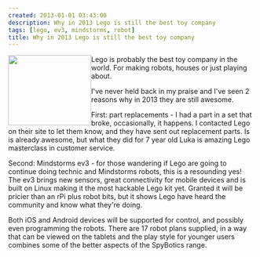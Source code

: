 ```yaml
---
created: 2013-01-01 03:43:00
description: Why in 2013 Lego is still the best toy company
tags: [lego, ev3, mindstorms, robot]
title: Why in 2013 Lego is still the best toy company
---
```

 <p>
  <img alt="" src="{{  media_url('images/blog/ev3web.jpg') }}" style="height:143px;width:169px;float:left;"/>
  Lego is probably the best toy company in the world. For making robots, houses or just playing about.
 </p>
 <p>
 </p>
 <p>
  I've never held back in my praise and I've seen 2 reasons why in 2013 they are still awesome.
 </p>
 <p>
 </p>
 <p>
  First: part replacements - I had a part in a set that broke, occasionally, it happens. I contacted Lego on their site to let them know, and they have sent out replacement parts. Is is already awesome, but what they did for 7 year old Luka is amazing Lego masterclass in customer service.
 </p>
 <p>
 </p>
 <p>
  Second: Mindstorms ev3 - for those wandering if Lego are going to continue doing technic and Mindstorms robots, this is a resounding yes! The ev3 brings new sensors, great connectivity for mobile devices and is built on Linux making it the most hackable Lego kit yet. Granted it will be pricier than an rPi plus robot bits, but it shows Lego have heard the community and know what they're doing.
 </p>
 <p>
 </p>
 <p>
  Both iOS and Android devices will be supported for control, and possibly even programming the robots. There are 17 robot plans supplied, in a way that can be viewed on the tablets and the play style for younger users combines some of the better aspects of the SpyBotics range.
 </p>
